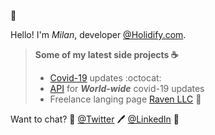 :tada:

Hello! I'm *Milan*, developer [@Holidify.com](Holidify.com).

>**Some of my latest side projects :coffee:**
>- [Covid-19](https://milanchhatralia.github.io/Covid-live-front/) updates :octocat: 
>- [API](http://covid-live.azurewebsites.net/city/anand) for ***World-wide*** covid-19 updates 
>- Freelance langing page [Raven LLC](https://paybyraven.com) :penguin:

Want to chat? :email:
[@Twitter](https://twitter.com/MilanChhatralia) :pen:
[@LinkedIn](https://www.linkedin.com/in/milanchhatralia) :postbox:
